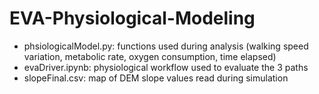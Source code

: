 # EVA-Physiological-Modeling

- phsiologicalModel.py: functions used during analysis (walking speed variation, metabolic rate, oxygen consumption, time elapsed)
- evaDriver.ipynb: physiological workflow used to evaluate the 3 paths
- slopeFinal.csv: map of DEM slope values read during simulation
